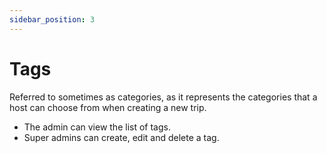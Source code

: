 ```yaml
---
sidebar_position: 3
---
```


# Tags

Referred to sometimes as categories, as it represents the categories that a host can choose from when creating a new trip.

- The admin can view the list of tags.
- Super admins can create, edit and delete a tag.
